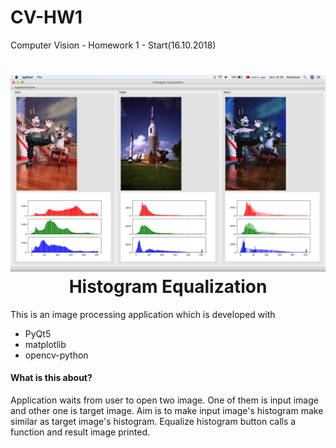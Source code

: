 # CV-HW1
Computer Vision - Homework 1 - Start(16.10.2018)

<h1 align="center">
  <img src="./screen.png"/><br>
  Histogram Equalization
</h1>


This is an image processing application which is developed with 
* PyQt5
* matplotlib
* opencv-python

#### What is this about?

Application waits from user to open two image. One of them is input image and other one is target image. Aim is to make input image's histogram make similar as target image's histogram. Equalize histogram button calls a function and result image printed.







